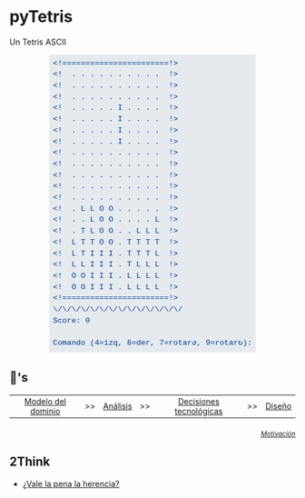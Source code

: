 # pyTetris

Un Tetris ASCII

<div align=center>

![](/images/tetris.png)

</div>

## 🚬's

<div align=center>

||||||||
|:-:|:-:|:-:|:-:|:-:|:-:|:-:|
|[Modelo del dominio](/docs/modeloDelDominio.md)|>>|[Análisis](/docs/ProcesoAnalisis.md)|>>|[Decisiones tecnológicas](/docs/DecisionesTecnologicas)|>>|[Diseño](/docs/ProcesoDiseño.md)

</div>

<div align=right>

<sub>[*Motivación*](docs/motivación.md)</sub>

</div>

## 2Think

- [¿Vale la pena la herencia?](docs/valeLaPenaLaHerencia.md)
